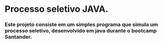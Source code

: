 # Processo seletivo JAVA.
### Este projeto consiste em um simples programa que simula um processo seletivo, desenvolvido em java durante o bootcamp Santander.

